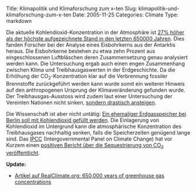 Title: Klimapolitik und Klimaforschung zum x-ten
Slug: klimapolitik-und-klimaforschung-zum-x-ten
Date: 2005-11-25
Categories: Climate
Type: markdown

Die aktuelle Kohlendioxid-Konzentration in der Atmosphäre ist [27% höher als der höchste aufgezeichnete Stand in den letzten 650000 Jahren](http://www.spiegel.de/wissenschaft/erde/0,1518,386717,00.html). Dies fanden Forscher bei der Analyse eines Eisbohrkerns aus der Antarktis heraus. Die Eisbohrkerne bestehen zu etwa zehn Prozent aus eingeschlossenen Luftbläschen deren Zusammensetzung genau analysiert werden kann. Die Untersuchung ergab auch einen engen Zusammenhang zwischen Klima und Treibhausgaswerten in der Erdgeschichte. Da die Erhöhung der CO<sub>2</sub>-Konzentration klar auf die Verbrennung fossiler Brennstoffe zurückgeführt werden kann wurde somit ein weiterer Hinweis auf den anthropogenen Ursprung der Klimaveränderung gefunden wurde. Der Treibhausgas-Ausstoss wird zudem laut einer Untersuchung der Vereinten Nationen nicht sinken, [sondern drastisch ansteigen](http://www.spiegel.de/wissenschaft/erde/0,1518,385402,00.html).

Die Wissenschaft ist aber nicht untätig: [Ein ehemaliger Erdgasspeicher bei Berlin soll mit Kohlendioxid gefüllt werden](http://www.spiegel.de/wissenschaft/erde/0,1518,385735,00.html). Die Einlagerung von Kohlendioxid im Untergrund kann die atmosphärische Konzentration des Treibhausgases nachhaltig senken, falls die Speicherzeiten genügend lange sind. Das [IPCC](http://www.ipcc.ch/) (Intergovernmental Panel on Climate Change) hat vor Kurzem einen [positiven Bericht über die Sequestrierung von CO<sub>2</sub> veröffentlicht](http://blog.irregular.ch/2005/09/28/ipcc-uber-die-sequestrierung-von-co2/).

**Update:**

- [Artikel auf RealClimate.org: 650,000 years of greenhouse gas concentrations](http://www.realclimate.org/index.php?p=221)
